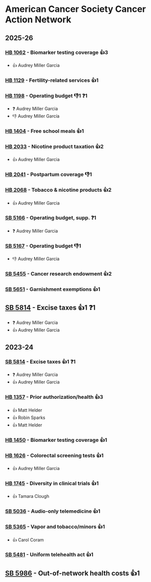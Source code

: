 # American Cancer Society Cancer Action Network
## 2025-26

### [HB 1062](/bill/2025-26/hb/1062/) - Biomarker testing coverage 👍3  
* 👍 Audrey Miller Garcia

### [HB 1129](/bill/2025-26/hb/1129/) - Fertility-related services 👍1  

### [HB 1198](/bill/2025-26/hb/1198/) - Operating budget  👎1 ❓1
* ❓ Audrey Miller Garcia
* 👎 Audrey Miller García

### [HB 1404](/bill/2025-26/hb/1404/) - Free school meals 👍1  

### [HB 2033](/bill/2025-26/hb/2033/) - Nicotine product taxation 👍2  
* 👍 Audrey Miller Garcia

### [HB 2041](/bill/2025-26/hb/2041/) - Postpartum coverage  👎1 

### [HB 2068](/bill/2025-26/hb/2068/) - Tobacco & nicotine products 👍2  
* 👍 Audrey Miller Garcia

### [SB 5166](/bill/2025-26/sb/5166/) - Operating budget, supp.   ❓1
* ❓ Audrey Miller Garcia

### [SB 5167](/bill/2025-26/sb/5167/) - Operating budget  👎1 
* 👎 Audrey Miller Garcia

### [SB 5455](/bill/2025-26/sb/5455/) - Cancer research endowment 👍2  

### [SB 5651](/bill/2025-26/sb/5651/) - Garnishment exemptions 👍1  

## [SB 5814](/bill/2025-26/sb/5814/) - Excise taxes 👍1  ❓1
* ❓ Audrey Miller Garcia
* 👍 Audrey Miller Garcia

## 2023-24

### [SB 5814](/bill/2023-24/sb/5814/) - Excise taxes 👍1  ❓1
* ❓ Audrey Miller Garcia
* 👍 Audrey Miller Garcia

### [HB 1357](/bill/2023-24/hb/1357/) - Prior authorization/health 👍3  
* 👍 Matt Helder
* 👍 Robin Sparks
* 👍 Matt Helder

### [HB 1450](/bill/2023-24/hb/1450/) - Biomarker testing coverage 👍1  

### [HB 1626](/bill/2023-24/hb/1626/) - Colorectal screening tests 👍1  
* 👍 Audrey Miller Garcia

### [HB 1745](/bill/2023-24/hb/1745/) - Diversity in clinical trials 👍1  
* 👍 Tamara Clough

### [SB 5036](/bill/2023-24/sb/5036/) - Audio-only telemedicine 👍1  

### [SB 5365](/bill/2023-24/sb/5365/) - Vapor and tobacco/minors 👍1  
* 👍 Carol Coram

### [SB 5481](/bill/2023-24/sb/5481/) - Uniform telehealth act 👍1  

## [SB 5986](/bill/2023-24/sb/5986/) - Out-of-network health costs 👍1  
